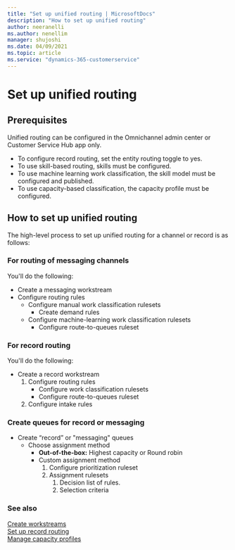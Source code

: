 ```yaml
---
title: "Set up unified routing | MicrosoftDocs"
description: "How to set up unified routing"
author: neeranelli
ms.author: nenellim
manager: shujoshi
ms.date: 04/09/2021
ms.topic: article
ms.service: "dynamics-365-customerservice"
---
```



# Set up unified routing

## Prerequisites

Unified routing can be configured in the Omnichannel admin center or Customer Service Hub app only.

- To configure record routing, set the entity routing toggle to yes.
- To use skill-based routing, skills must be configured.
- To use machine learning work classification, the skill model must be configured and published.
- To use capacity-based classification, the capacity profile must be configured.

## How to set up unified routing

The high-level process to set up unified routing for a channel or record is as follows:

### For routing of messaging channels

You'll do the following:

- Create a messaging workstream
- Configure routing rules
  - Configure manual work classification rulesets
    - Create demand rules
  - Configure machine-learning work classification rulesets
    - Configure route-to-queues ruleset

### For record routing

You'll do the following:

- Create a record workstream
   1. Configure routing rules
      - Configure work classification rulesets
      - Configure route-to-queues ruleset
   2. Configure intake rules

### Create queues for record or messaging

- Create “record” or "messaging" queues
  - Choose assignment method
     - **Out-of-the-box:** Highest capacity or Round robin
     - Custom assignment method
        1. Configure prioritization ruleset
        2. Assignment rulesets
           1. Decision list of rules.
           2. Selection criteria




### See also

[Create workstreams](create-workstreams.md)  
[Set up record routing](set-up-record-routing.md)  
[Manage capacity profiles](capacity-profiles.md)  